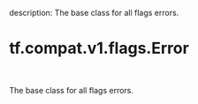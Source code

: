 description: The base class for all flags errors.

<div itemscope itemtype="http://developers.google.com/ReferenceObject">
<meta itemprop="name" content="tf.compat.v1.flags.Error" />
<meta itemprop="path" content="Stable" />
</div>

# tf.compat.v1.flags.Error

<!-- Insert buttons and diff -->

<table class="tfo-notebook-buttons tfo-api nocontent" align="left">

</table>



The base class for all flags errors.

<!-- Placeholder for "Used in" -->


